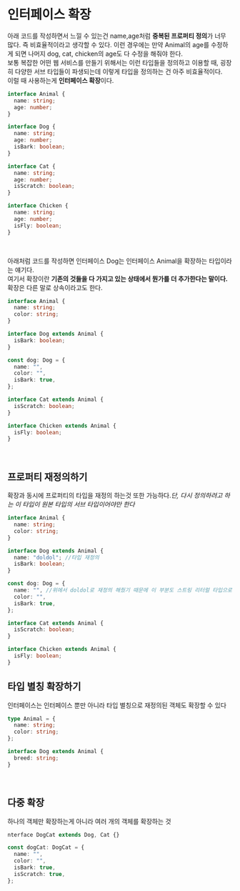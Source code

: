 # 인터페이스 확장

아래 코드를 작성하면서 느낄 수 있는건 name,age처럼 **중복된 프로퍼티 정의**가 너무 많다. 즉 비효율적이라고 생각할 수 있다. 이런 경우에는 만약 Animal의 age를 수정하게 되면 나머지 dog, cat, chicken의 age도 다 수정을 해줘야 한다.  
보통 복잡한 어떤 웹 서비스를 만들기 위해서는 이런 타입들을 정의하고 이용할 때, 굉장히 다양한 서브 타입들이 파생되는데 이렇게 타입을 정의하는 건 아주 비효율적이다.  
이럴 때 사용하는게 **인터페이스 확장**이다.

```ts
interface Animal {
  name: string;
  age: number;
}

interface Dog {
  name: string;
  age: number;
  isBark: boolean;
}

interface Cat {
  name: string;
  age: number;
  isScratch: boolean;
}

interface Chicken {
  name: string;
  age: number;
  isFly: boolean;
}
```

<br>

아래처럼 코드를 작성하면 인터페이스 Dog는 인터페이스 Animal을 확장하는 타입이라는 얘기다.  
여기서 확장이란 **기존의 것들을 다 가지고 있는 상태에서 뭔가를 더 추가한다는 말이다.**  
확장은 다른 말로 상속이라고도 한다.

```ts
interface Animal {
  name: string;
  color: string;
}

interface Dog extends Animal {
  isBark: boolean;
}

const dog: Dog = {
  name: "",
  color: "",
  isBark: true,
};

interface Cat extends Animal {
  isScratch: boolean;
}

interface Chicken extends Animal {
  isFly: boolean;
}
```

<br>

## 프로퍼티 재정의하기

확장과 동시에 프로퍼티의 타입을 재정의 하는것 또한 가능하다._단, 다시 정의하려고 하는 이 타입이 원본 타입의 서브 타입이어야만 한다_

```ts
interface Animal {
  name: string;
  color: string;
}

interface Dog extends Animal {
  name: "doldol"; //타입 재정의
  isBark: boolean;
}

const dog: Dog = {
  name: "", //위에서 doldol로 재정의 해줬기 때문에 이 부분도 스트링 리터럴 타입으로 재정의된다.
  color: "",
  isBark: true,
};

interface Cat extends Animal {
  isScratch: boolean;
}

interface Chicken extends Animal {
  isFly: boolean;
}
```

## 타입 별칭 확장하기

인터페이스는 인터페이스 뿐만 아니라 타입 별칭으로 재정의된 객체도 확장할 수 있다

```ts
type Animal = {
  name: string;
  color: string;
};

interface Dog extends Animal {
  breed: string;
}
```

<br>

## 다중 확장

하나의 객체만 확장하는게 아니라 여러 개의 객체를 확장하는 것

```ts
nterface DogCat extends Dog, Cat {}

const dogCat: DogCat = {
  name: "",
  color: "",
  isBark: true,
  isScratch: true,
};
```
